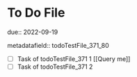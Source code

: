 # To Do File

due:: 2022-09-19

metadatafield:: todoTestFile_371\_80

- [ ] Task of todoTestFile_371 1 [[Query me]]
- [ ] Task of todoTestFile_371 2
